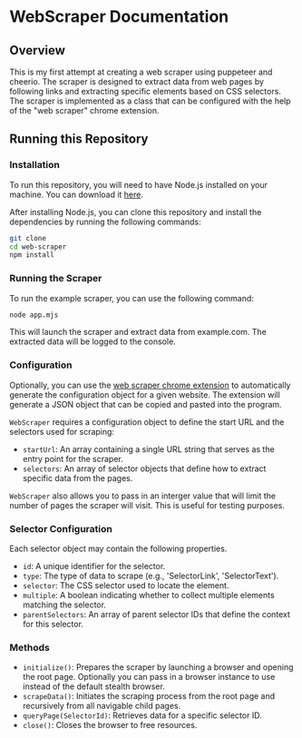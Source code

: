 
# WebScraper Documentation

## Overview

This is my first attempt at creating a web scraper using puppeteer and cheerio. The scraper is designed to extract data from web pages by following links and extracting specific elements based on CSS selectors. The scraper is implemented as a class that can be configured with the help of the "web scraper" chrome extension. 

## Running this Repository

### Installation

To run this repository, you will need to have Node.js installed on your machine. You can download it [here](https://nodejs.org/en/download/).

After installing Node.js, you can clone this repository and install the dependencies by running the following commands:

```bash
git clone 
cd web-scraper
npm install
```

### Running the Scraper

To run the example scraper, you can use the following command:

```bash
node app.mjs
```

This will launch the scraper and extract data from example.com. The extracted data will be logged to the console.

### Configuration
 Optionally, you can use the [web scraper chrome extension](https://chromewebstore.google.com/detail/web-scraper-free-web-scra/jnhgnonknehpejjnehehllkliplmbmhn?hl=en) to automatically generate the configuration object for a given website.  The extension will generate a JSON object that can be copied and pasted into the program.

`WebScraper` requires a configuration object to define the start URL and the selectors used for scraping:

- `startUrl`: An array containing a single URL string that serves as the entry point for the scraper.
- `selectors`: An array of selector objects that define how to extract specific data from the pages.

`WebScraper` also allows you to pass in an interger value that will limit the number of pages the scraper will visit.  This is useful for testing purposes.

### Selector Configuration

Each selector object may contain the following properties. 

- `id`: A unique identifier for the selector.
- `type`: The type of data to scrape (e.g., 'SelectorLink', 'SelectorText').
- `selector`: The CSS selector used to locate the element.
- `multiple`: A boolean indicating whether to collect multiple elements matching the selector.
- `parentSelectors`: An array of parent selector IDs that define the context for this selector.

### Methods

- `initialize()`: Prepares the scraper by launching a browser and opening the root page.  Optionally you can pass in a browser instance to use instead of the default stealth browser.
- `scrapeData()`: Initiates the scraping process from the root page and recursively from all navigable child pages.
- `queryPage(SelectorId)`: Retrieves data for a specific selector ID.
- `close()`: Closes the browser to free resources.